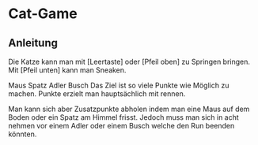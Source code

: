 # Cat-Game
## Anleitung
Die Katze kann man mit [Leertaste] oder [Pfeil oben] zu Springen bringen.
Mit [Pfeil unten] kann man Sneaken.


Maus Spatz Adler Busch
Das Ziel ist so viele Punkte wie Möglich zu machen.
Punkte erzielt man hauptsächlich mit rennen.

Man kann sich aber Zusatzpunkte abholen indem man eine Maus auf dem Boden oder ein Spatz am Himmel frisst.
Jedoch muss man sich in acht nehmen vor einem Adler oder einem Busch welche den Run beenden könnten.
